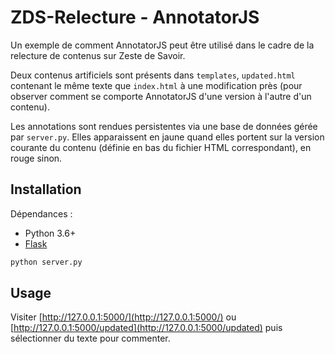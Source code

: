 # ZDS-Relecture - AnnotatorJS

Un exemple de comment AnnotatorJS peut être utilisé dans le cadre de la relecture
de contenus sur Zeste de Savoir.

Deux contenus artificiels sont présents dans `templates`, `updated.html` contenant
le même texte que `index.html` à une modification près (pour observer comment
se comporte AnnotatorJS d'une version à l'autre d'un contenu).

Les annotations sont rendues persistentes via une base de données gérée par
`server.py`. Elles apparaissent en jaune quand elles portent sur la version
courante du contenu (définie en bas du fichier HTML correspondant), en rouge
sinon.

## Installation

Dépendances :

* Python 3.6+
* [Flask](http://flask.pocoo.org/)

```bash
python server.py
```

## Usage

Visiter [http://127.0.0.1:5000/](http://127.0.0.1:5000/) ou
[http://127.0.0.1:5000/updated](http://127.0.0.1:5000/updated) puis sélectionner
du texte pour commenter.
